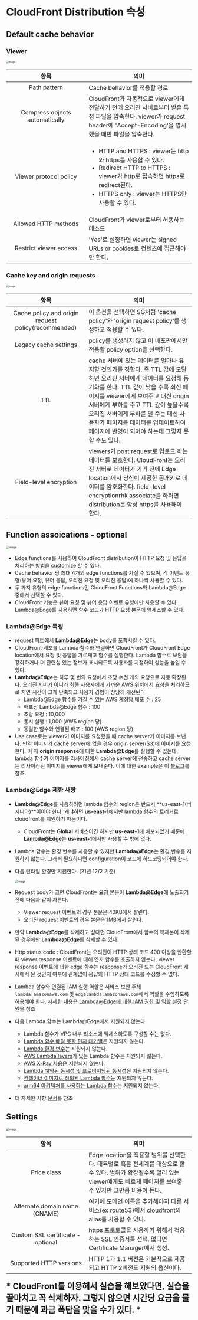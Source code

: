 # CloudFront Distribution 속성



## Default cache behavior

### Viewer

<img src="https://user-images.githubusercontent.com/33750210/141934129-4ba33ef9-2646-499c-97cf-31fc674ab3d7.png" alt="image" style="zoom: 45%;" />

<table>
  <thead>
    <th>항목</th>
    <th>의미</th>
  </thead>
  <tbody>
    <tr>
      <td style="width:200px;text-align:center;vertical-align:middle;">Path pattern</td>
      <td>Cache behavior를 적용할 경로</td>
    </tr>
    <tr>
      <td style="text-align:center;vertical-align:middle;">Compress objects automatically</td>
      <td>CloudFront가 자동적으로 viewer에게 전달하기 전에 오리진 서버로부터 받은 특정 파일을 압축한다. viewer가 request header에 'Accept-Encoding'을 명시했을 때만 파일을 압축한다.</td>
    </tr>
    <tr>
      <td style="text-align:center;vertical-align:middle;">Viewer protocol policy</td>
      <td>
        <ul>
          <li>HTTP and HTTPS : viewer는 http와 https를 사용할 수 있다.</li>
          <li>Redirect HTTP to HTTPS : viewer가 http로 접속하면 https로 redirect된다.</li>
          <li>HTTPS only : viewer는 HTTPS만 사용할 수 있다.</li>
        </ul>
      </td>
    </tr>
    <tr>
      <td style="text-align:center;vertical-align:middle;">Allowed HTTP methods</td>
      <td>CloudFront가 viewer로부터 허용하는 메소드</td>
    </tr>
    <tr>
      <td style="text-align:center;vertical-align:middle;">Restrict viewer access</td>
      <td>'Yes'로 설정하면 viewer는 signed URLs or cookies로 컨텐츠에 접근해야만 한다.</td>
    </tr>
  </tbody>
</table>




### Cache key and origin requests

<img src="https://user-images.githubusercontent.com/33750210/141935842-15827e35-824d-42bb-8bdb-d2b6c08771bb.png" alt="image" style="zoom: 45%;" />

<table>
  <thead>
    <th>항목</th>
    <th>의미</th>
  </thead>
  <tbody>
    <tr>
      <td style="width:200px;text-align:center;vertical-align:middle;">Cache policy and origin request policy(recommended)</td>
      <td style="vertical-align:middle;">이 옵션을 선택하면 SG처럼 'cache policy'와 'origin request policy'를 생성하고 적용할 수 있다.</td>
    </tr>
    <tr>
      <td style="text-align:center;vertical-align:middle;">Legacy cache settings</td>
      <td style="vertical-align:middle;">policy를 생성하지 않고 이 배포판에서만 적용할 policy option을 선택한다.</td>
    </tr>
    <tr>
      <td style="text-align:center;vertical-align:middle;">TTL</td>
      <td style="vertical-align:middle;">cache 서버에 있는 데이터를 얼마나 유지할 것인가를 정한다. 즉 TTL 값에 도달하면 오리진 서버에게 데이터를 요청해 동기화를 한다. TTL 값이 낮을 수록 최신 페이지를 viewer에게 보여주고 대신 origin 서버에게 부하를 주고 TTL 값이 높을수록 오리진 서버에게 부하를 덜 주는 대신 사용자가 페이지를 데이터를 업데이트하여 페이지에 반영이 되어야 하는데 그렇지 못 할 수도 있다.</td>
    </tr>
    <tr>
      <td style="text-align:center;vertical-align:middle;">Field-level encryption</td>
      <td style="vertical-align:middle;">viewers가 post request로 업로드 하는 데이터를 보호한다. CloudFront는 오리진 서버로 데이터가 가기 전에 Edge location에서 당신이 제공한 공개키로 데이터를 암호화한다. field-level encryptionrhk associate를 하려면 distribution은 항상 https를 사용해야 한다.</td>
    </tr>
  </tbody>
</table>



## Function assoications - optional

<img src="https://user-images.githubusercontent.com/92770273/144181672-66298143-20a3-4496-b449-4023b3fe0253.png" alt="image" style="zoom:50%;" />

* Edge functions를 사용하여 CloudFront distribution이 HTTP 요청 및 응답을 처리하는 방법을 customize 할 수 있다.
* Cache behavior 당 최대 4개의 edge functions를 가질 수 있으며, 각 이벤트 유형(뷰어 요청, 뷰어 응답, 오리진 요청 및 오리진 응답)에 하나씩 사용할 수 있다.
* 두 가지 유형의 edge functions인 CloudFront Functions와 Lambda@Edge 중에서 선택할 수 있다.
* CloudFront 기능은 뷰어 요청 및 뷰어 응답 이벤트 유형에만 사용할 수 있다. Lambda@Edge를 사용하면 함수 코드가 HTTP 요청 본문에 액세스할 수 있다.

### Lambda@Edge 특징

* request 파트에서 **Lambda@Edge**는 body를 포함시킬 수 있다.
* CloudFront 배포를 Lambda 함수와 연결하면 CloudFront가 CloudFront Edge location에서 요청 및 응답을 가로채고 함수를 실행한다. Lambda 함수로 보안을 강화하거나 더 관련성 있는 정보가 표시되도록 사용자를 지정하여 성능을 높일 수 있다.
* **Lambda@Edge**는 하루 몇 번의 요청에서 초당 수천 개의 요청으로 자동 확장된다. 오리진 서버가 아니라 최종 사용자에게 가까운 AWS 위치에서 요청을 처리하므로 지연 시간이 크게 단축되고 사용자 경험이 상당히 개선된다.
  * Lambda@Edge 함수를 가질 수 있는 AWS 계정당 배포 수 : 25
  * 배포당 Lambda@Edge 함수 : 100
  * 초당 요청 : 10,000
  * 동시 실행 : 1,000 (AWS region 당)
  * 동일한 함수와 연결된 배포 : 100 (AWS region 당)
* Use case로는 viewer가 이미지를 요청했을 때 cache server가 이미지를 보낸다. 만약 이미지가 cache server에 없을 경우 origin server(S3)에 이미지를 요청한다. 이 때 **origin response**에 대한 **Lambda@Edge**를 실행할 수 있는데, lambda 함수가 이미지를 리사이징해서 cache server에 전송하고 cache server는 리사이징된 이미지를 viewer에게 보내준다. 이에 대한 example은 이 [블로그](https://bokyung.dev/2021/05/14/lambda-edge-resize/)를 참조.

### Lambda@Edge 제한 사항

* **Lambda@Edge**를 사용하려면 lambda 함수의 region은 반드시 **us-east-1(버지니아)**이어야 한다. 왜냐하면 **us-east-1**에서만 lambda 함수의 트리거로 cloudfront를 지원하기 때문이다.

  * CloudFront는 **Global** 서비스이긴 하지만 **us-east-1**에 배포되었기 때문에 **Lambda@Edge**는 **us-east-1**에서만 사용할 수 밖에 없다.

* Lambda 함수는 환경 변수를 사용할 수 있지만 **Lambda@Edge**는 환경 변수를 지원하지 않는다. 그래서 필요하다면 configuration이 코드에 하드코딩되어야 한다.

* 다음 런타임 환경만 지원한다. (21년 12/2 기준)

  <img src="https://user-images.githubusercontent.com/92770273/144351700-168cebc1-4c46-4181-82bc-fbb29e68a9cf.png" alt="image" style="zoom:50%;" />

* Request body가 크면 CloudFront는 요청 본문이 **Lambda@Edge**에 노출되기 전에 다음과 같이 자른다.

  - Viewer request 이벤트의 경우 본문은 40KB에서 잘린다.
  - 오리진 request 이벤트의 경우 본문은 1MB에서 잘린다.

* 만약 **Lambda@Edge**를 삭제하고 싶다면 CloudFront에서 함수의 복제본이 삭제된 경우에만 **Lambda@Edge**를 삭제할 수 있다.

* Http status code : CloudFront는 오리진이 HTTP 상태 코드 400 이상을 반환할 때 viewer response 이벤트에 대해 엣지 함수를 호출하지 않는다. viewer response 이벤트에 대한 edge 함수는 response가 오리진 또는 CloudFront 캐시에서 온 것인지 여부에 관계없이 응답의 HTTP 상태 코드를 수정할 수 없다.

* Lambda 함수와 연결된 IAM 실행 역할은 서비스 보안 주체 `lambda.amazonaws.com` 및 `edgelambda.amazonaws.com`에서 역할을 수임하도록 허용해야 한다. 자세한 내용은 [Lambda@Edge에 대한 IAM 권한 및 역할 설정](https://docs.aws.amazon.com/ko_kr/AmazonCloudFront/latest/DeveloperGuide/lambda-edge-permissions.html) 단원을 참조

* 다음 Lambda 함수는 Lambda@Edge에서 지원되지 않는다.

  - Lambda 함수가 VPC 내부 리소스에 액세스하도록 구성할 수는 없다.
  - [Lambda 함수 배달 못한 편지 대기열](https://docs.aws.amazon.com/lambda/latest/dg/invocation-async.html#dlq)은 지원되지 않는다.
  - [Lambda 환경 변수](https://docs.aws.amazon.com/lambda/latest/dg/configuration-envvars.html)는 지원되지 않는다.
  - [AWS Lambda layers](https://docs.aws.amazon.com/lambda/latest/dg/configuration-layers.html)가 있는 Lambda 함수는 지원되지 않는다.
  - [AWS X-Ray 사용](https://docs.aws.amazon.com/lambda/latest/dg/lambda-x-ray.html)은 지원되지 않는다.
  - [Lambda 예약된 동시성 및 프로비저닝된 동시성](https://docs.aws.amazon.com/lambda/latest/dg/configuration-concurrency.html)은 지원되지 않는다.
  - [컨테이너 이미지로 정의된 Lambda 함수](https://docs.aws.amazon.com/lambda/latest/dg/configuration-images.html)는 지원되지 않는다.
  - [arm64 아키텍처를 사용하는 Lambda 함수](https://docs.aws.amazon.com/lambda/latest/dg/foundation-arch.html)는 지원되지 않는다.

* 더 자세한 사항 [문서](https://docs.aws.amazon.com/ko_kr/AmazonCloudFront/latest/DeveloperGuide/edge-functions-restrictions.html#lambda-at-edge-function-restrictions)를 참조

## Settings

<img src="https://user-images.githubusercontent.com/33750210/141942525-3673c4b1-28b2-4bc8-8e1a-e4286ac8c5cf.png" alt="image" style="zoom:50%;" />

<table>
  <thead>
    <th>항목</th>
    <th>의미</th>
  </thead>
  <tbody>
    <tr>
      <td style="width:200px;text-align:center;vertical-align:middle;">Price class</td>
      <td>Edge location을 적용할 범위를 선택한다. 대륙별로 혹은 전세계를 대상으로 할 수 있다. 범위가 확장될수록 멀리 있는 viewer에게도 빠르게 페이지를 보여줄 수 있지만 그만큼 비용이 든다.</td>
    </tr>
    <tr>
      <td style="text-align:center;vertical-align:middle;">Alternate domain name (CNAME)</td>
      <td style="vertical-align:middle;">여기에 도메인 이름을 추가해야지 다른 서비스(ex route53)에서 cloudfront의 alias를 사용할 수 있다.</td>
    </tr>
    <tr>
      <td style="text-align:center;vertical-align:middle;">Custom SSL certificate - optional</td>
      <td style="vertical-align:middle;">https 프로토콜을 사용하기 위해서 적용하는 SSL 인증서를 선택. 없다면 Certificate Manager에서 생성.</td>
    </tr>
    <tr>
      <td style="text-align:center;vertical-align:middle;">Supported HTTP versions</td>
      <td style="vertical-align:middle;">HTTP 1과 1.1 버전은 기본적으로 제공되고 HTTP 2버전도 지원의 옵션이다.</td>
    </tr>
  </tbody>
</table>


<span style="font-size: 1.4rem; font-weight: bold;"> * CloudFront를 이용해서 실습을 해보았다면, 실습을 끝마치고 꼭 삭제하자. 그렇지 않으면 시간당 요금을 물기 때문에 과금 폭탄을 맞을 수가 있다. *</span>